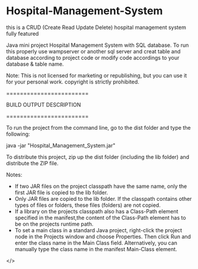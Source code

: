 # Hospital-Management-System
this is a CRUD (Create Read Update Delete) hospital management system fully featured  

Java mini project Hospital Management System with SQL database.
To run this properly use wampserver or another sql server and creat table and database according to project code or modify code accordings to your database & table name.

Note: This is not licensed for marketing or republishing, but you can use it for your personal work. copyright is strictly prohibited.



========================

BUILD OUTPUT DESCRIPTION

========================



To run the project from the command line, go to the dist folder and
type the following:

java -jar "Hospital_Management_System.jar" 

To distribute this project, zip up the dist folder (including the lib folder)
and distribute the ZIP file.

Notes:

* If two JAR files on the project classpath have the same name, only the first
JAR file is copied to the lib folder.
* Only JAR files are copied to the lib folder.
If the classpath contains other types of files or folders, these files (folders)
are not copied.
* If a library on the projects classpath also has a Class-Path element
specified in the manifest,the content of the Class-Path element has to be on
the projects runtime path.
* To set a main class in a standard Java project, right-click the project node
in the Projects window and choose Properties. Then click Run and enter the
class name in the Main Class field. Alternatively, you can manually type the
class name in the manifest Main-Class element.

</>
